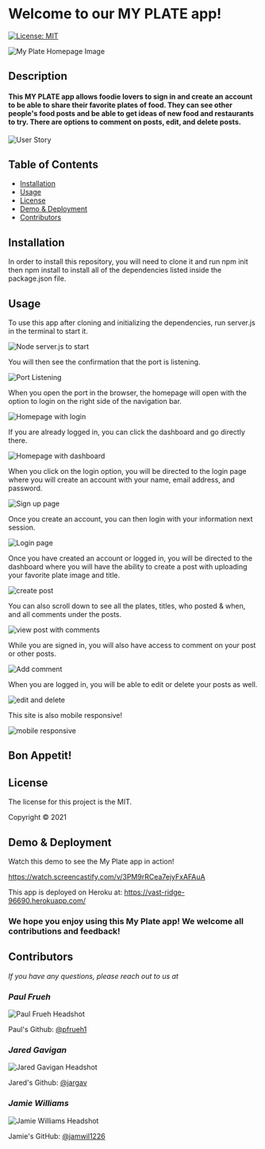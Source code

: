 # Welcome to our MY PLATE app!

[![License: MIT](https://img.shields.io/badge/License-MIT-yellow.svg)](https://opensource.org/licenses/MIT)

![My Plate Homepage Image](./public/stylesheets/images/my-plate-homepage-image.png)
## Description

#### This MY PLATE app allows foodie lovers to sign in and create an account to be able to share their favorite plates of food. They can see other people's food posts and be able to get ideas of new food and restaurants to try. There are options to comment on posts, edit, and delete posts.
![User Story](./public/stylesheets/images/user-story.png)

## Table of Contents
* [Installation](#installation)
* [Usage](#usage)
* [License](#license)
* [Demo & Deployment](#demo)
* [Contributors](#contributors)


## Installation
In order to install this repository, you will need to clone it and run npm init then npm install to install all of the dependencies listed inside the package.json file.

## Usage
To use this app after cloning and initializing the dependencies, run server.js in the terminal to start it.

![Node server.js to start](./public/stylesheets/images/node-server.png)

You will then see the confirmation that the port is listening.

![Port Listening](./public/stylesheets/images/port-listening.png)

When you open the port in the browser, the homepage will open with the option to login on the right side of the navigation bar.

![Homepage with login](./public/stylesheets/images/homepage-login.png)

If you are already logged in, you can click the dashboard and go directly there.

![Homepage with dashboard](./public/stylesheets/images/homepage-dashboard.png)

When you click on the login option, you will be directed to the login page where you will create an account with your name, email address, and password.

![Sign up page](./public/stylesheets//images/sign-up-login.png)

Once you create an account, you can then login with your information next session.

![Login page](./public/stylesheets/images/login.png)

Once you have created an account or logged in, you will be directed to the dashboard where you will have the ability to create a post with uploading your favorite plate image and title. 

![create post](./public/stylesheets/images/dashboard.png)

You can also scroll down to see all the plates, titles, who posted & when, and all comments under the posts.

![view post with comments](./public/stylesheets/images/post-comments.png)

While you are signed in, you will also have access to comment on your post or other posts.

![Add comment](./public/stylesheets/images/add-comment.png)


When you are logged in, you will be able to edit or delete your posts as well.

![edit and delete](./public/stylesheets/images/edit-delete.png)


This site is also mobile responsive!

![mobile responsive](./public/stylesheets/images/responsive.png)



## Bon Appetit!


## License
The license for this project is the MIT.

Copyright © 2021


## Demo & Deployment
Watch this demo to see the My Plate app in action!

https://watch.screencastify.com/v/3PM9rRCea7ejyFxAFAuA

This app is deployed on Heroku at: https://vast-ridge-96690.herokuapp.com/


### We hope you enjoy using this My Plate app! We welcome all contributions and feedback!


## Contributors
*If you have any questions, please reach out to us at*

### _Paul Frueh_ 
![Paul Frueh Headshot](./public/stylesheets/images/paul-frueh-headshot.png)

Paul's Github: [@pfrueh1](https://github.com/pfrueh1/)

### _Jared Gavigan_ 
![Jared Gavigan Headshot](./public/stylesheets/images/jared-gavigan-headshot.png)

Jared's Github: [@jargav](https://github.com/Jargav)

### _Jamie Williams_ 

![Jamie Williams Headshot](./public/stylesheets/images/jamie-williams-headshot.png)

Jamie's GitHub: [@jamwil1226](https://github.com/jamwil1226/)



